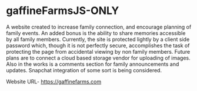 # gaffineFarmsJS-ONLY


A website created to increase family connection, and encourage planning of family events. An added bonus is the ability to share memories accessible by all family members. Currently, the site is protected lightly by a client side password which, though it is not perfectly secure, accomplishes the task of protecting the page from accidental viewing by non family members. Future plans are to connect a cloud based storage vendor for uploading of images. Also in the works is a comments section for family announcements and updates. Snapchat integration of some sort is being considered. 


Website URL- https://gaffinefarms.com
